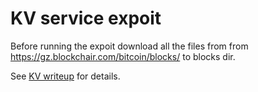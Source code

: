 # KV service expoit

Before running the expoit download all the files from from https://gz.blockchair.com/bitcoin/blocks/ to blocks dir.

See [KV writeup](https://github.com/HITB-CyberWeek/hitbsecconf-ctf-2022/blob/main/writeups/kv/README.md) for details.
